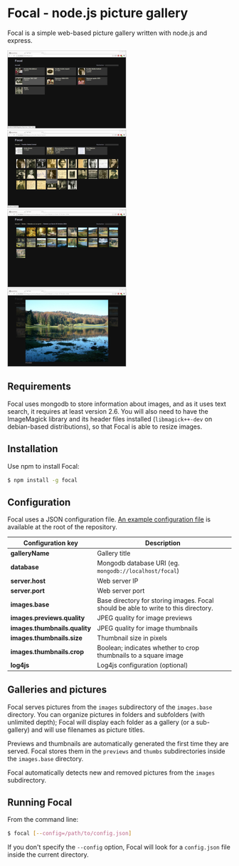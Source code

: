 Focal - node.js picture gallery
===============================

Focal is a simple web-based picture gallery written with node.js and express.

[![Focal capture 1](doc/thumb0.png)](doc/cap0.png) [![Focal capture 2](doc/thumb1.png)](doc/cap1.png) [![Focal capture 3](doc/thumb2.png)](doc/cap2.png) [![Focal capture 4](doc/thumb3.png)](doc/cap3.png)

Requirements
------------

Focal uses mongodb to store information about images, and as it uses text search, it requires at least version 2.6.  You will also need to have the ImageMagick library and its header files installed (`libmagick++-dev` on debian-based distributions), so that Focal is able to resize images.

Installation
------------

Use npm to install Focal:

```sh
$ npm install -g focal
```

Configuration
-------------

Focal uses a JSON configuration file.  [An example configuration file](config.json) is available at the root of the repository.

Configuration key | Description
--- | ---
**galleryName** | Gallery title
**database** | Mongodb database URI (eg. `mongodb://localhost/focal`)
**server.host** | Web server IP
**server.port** | Web server port
**images.base** | Base directory for storing images. Focal should be able to write to this directory.
**images.previews.quality** | JPEG quality for image previews
**images.thumbnails.quality** | JPEG quality for image thumbnails
**images.thumbnails.size** | Thumbnail size in pixels
**images.thumbnails.crop** | Boolean; indicates whether to crop thumbnails to a square image
**log4js** | Log4js configuration (optional)

Galleries and pictures
----------------------

Focal serves pictures from the `images` subdirectory of the `images.base` directory.  You can organize pictures in folders and subfolders (with unlimited depth); Focal will display each folder as a gallery (or a sub-gallery) and will use filenames as picture titles.

Previews and thumbnails are automatically generated the first time they are served.  Focal stores them in the `previews` and `thumbs` subdirectories inside the `images.base` directory.

Focal automatically detects new and removed pictures from the `images` subdirectory.

Running Focal
-------------

From the command line:

```sh
$ focal [--config=/path/to/config.json]
```

If you don't specify the `--config` option, Focal will look for a `config.json` file inside the current directory.
